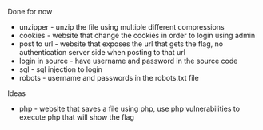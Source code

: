 Done for now
- unzipper - unzip the file using multiple different compressions
- cookies - website that change the cookies in order to login using admin
- post to url - website that exposes the url that gets the flag, no authentication server side when posting to that url
- login in source - have username and password in the source code
- sql - sql injection to login
- robots - username and passwords in the robots.txt file

Ideas
- php - website that saves a file using php, use php vulnerabilities to execute php that will show the flag
